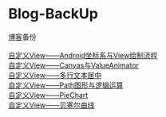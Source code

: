 # Blog-BackUp  
 [博客](http://www.idtkm.com)备份<br>
 <br>
[自定义View——Android坐标系与View绘制流程](https://github.com/Idtk/Blog/blob/master/Blog/1%E3%80%81CoordinateAndProcess.md)<br>
[自定义View——Canvas与ValueAnimator](https://github.com/Idtk/Blog/blob/master/Blog/2%E3%80%81CanvasAndValueAnimator.md)<br>
[自定义View——多行文本居中](https://github.com/Idtk/Blog/blob/master/Blog/3%E3%80%81Multi-lineTextCenter.md)<br>
[自定义View——Path图形与逻辑运算](https://github.com/Idtk/Blog/blob/master/Blog/4%E3%80%81PathFigureAndLogical.md)<br>
[自定义View——PieChart](https://github.com/Idtk/Blog/blob/master/Blog/5%E3%80%81PieChart.md)<br>
[自定义View——贝塞尔曲线](https://github.com/Idtk/Blog/blob/master/Blog/6%E3%80%81Bezier.md)<br>
